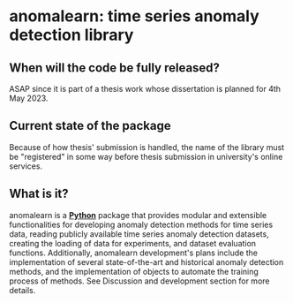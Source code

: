 # anomalearn: time series anomaly detection library

## When will the code be fully released?

ASAP since it is part of a thesis work whose dissertation is planned
for 4th May 2023.

## Current state of the package

Because of how thesis' submission is handled, the name of the library must be
"registered" in some way before thesis submission in university's online
services.

## What is it?

anomalearn is a [**Python**][python-url] package that provides modular and
extensible functionalities for developing anomaly detection methods for time
series data, reading publicly available time series anomaly detection datasets,
creating the loading of data for experiments, and dataset evaluation functions.
Additionally, anomalearn development's plans include the implementation of
several state-of-the-art and historical anomaly detection methods, and the
implementation of objects to automate the training process of methods. See
Discussion and development section for more details.

[python-url]: https://www.python.org/